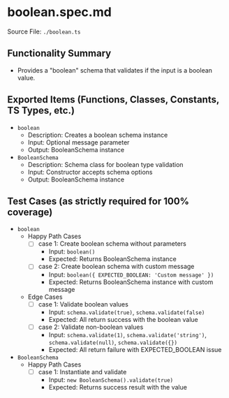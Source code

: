 # boolean.spec.md

Source File: `./boolean.ts`

## Functionality Summary
- Provides a "boolean" schema that validates if the input is a boolean value.

## Exported Items (Functions, Classes, Constants, TS Types, etc.)
- `boolean`
  - Description: Creates a boolean schema instance
  - Input: Optional message parameter
  - Output: BooleanSchema instance
- `BooleanSchema`
  - Description: Schema class for boolean type validation
  - Input: Constructor accepts schema options
  - Output: BooleanSchema instance

## Test Cases (as strictly required for 100% coverage)
- `boolean`
  - Happy Path Cases
    - [ ] case 1: Create boolean schema without parameters
      - Input: `boolean()`
      - Expected: Returns BooleanSchema instance
    - [ ] case 2: Create boolean schema with custom message
      - Input: `boolean({ EXPECTED_BOOLEAN: 'Custom message' })`
      - Expected: Returns BooleanSchema instance with custom message
  - Edge Cases
    - [ ] case 1: Validate boolean values
      - Input: `schema.validate(true)`, `schema.validate(false)`
      - Expected: All return success with the boolean value
    - [ ] case 2: Validate non-boolean values
      - Input: `schema.validate(1)`, `schema.validate('string')`, `schema.validate(null)`, `schema.validate({})`
      - Expected: All return failure with EXPECTED_BOOLEAN issue
- `BooleanSchema`
  - Happy Path Cases
    - [ ] case 1: Instantiate and validate
      - Input: `new BooleanSchema().validate(true)`
      - Expected: Returns success result with the value
